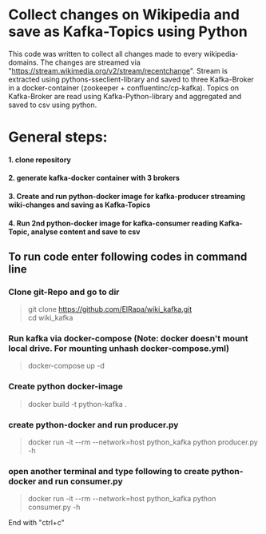# Collect changes on Wikipedia and save as Kafka-Topics using Python
This code was written to collect all changes made to every wikipedia-domains. The changes are streamed via "https://stream.wikimedia.org/v2/stream/recentchange". Stream is extracted using pythons-sseclient-library and saved to three Kafka-Broker in a docker-container (zookeeper + confluentinc/cp-kafka). Topics on Kafka-Broker are read using Kafka-Python-library and aggregated and saved to csv using python.

# General steps:
#### 1. clone repository
#### 2. generate kafka-docker container with 3 brokers
#### 3. Create and run python-docker image for kafka-producer streaming wiki-changes and saving as Kafka-Topics
#### 4. Run 2nd python-docker image for kafka-consumer reading Kafka-Topic, analyse content and save to csv


## To run code enter following codes in command line

### Clone git-Repo and go to dir
> git clone https://github.com/ElRapa/wiki_kafka.git<br />
> cd wiki_kafka

### Run kafka via docker-compose (Note: docker doesn't mount local drive. For mounting unhash docker-compose.yml)
> docker-compose up -d

### Create python docker-image
> docker build -t python-kafka .

### create python-docker and run producer.py
> docker run -it --rm --network=host python_kafka python producer.py -h

### open another terminal and type following to create python-docker and run consumer.py
> docker run -it --rm --network=host python_kafka python consumer.py -h


End with "ctrl+c"

